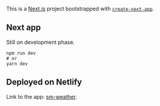 This is a [Next.js](https://nextjs.org/) project bootstrapped with [`create-next-app`](https://github.com/vercel/next.js/tree/canary/packages/create-next-app).

## Next app

Still on development phase.

```
npm run dev
# or
yarn dev
```

## Deployed on Netlify
Link to the app: [sm-weather](https://sm-weather-global.netlify.app/).